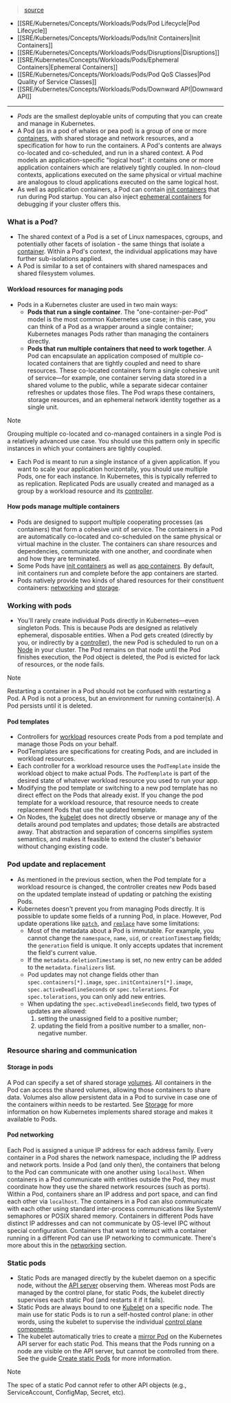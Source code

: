 > [source](https://kubernetes.io/docs/concepts/workloads/pods/)

* [[SRE/Kubernetes/Concepts/Workloads/Pods/Pod Lifecycle|Pod Lifecycle]]
* [[SRE/Kubernetes/Concepts/Workloads/Pods/Init Containers|Init Containers]]
* [[SRE/Kubernetes/Concepts/Workloads/Pods/Disruptions|Disruptions]]
* [[SRE/Kubernetes/Concepts/Workloads/Pods/Ephemeral Containers|Ephemeral Containers]]
* [[SRE/Kubernetes/Concepts/Workloads/Pods/Pod QoS Classes|Pod Quality of Service Classes]]
* [[SRE/Kubernetes/Concepts/Workloads/Pods/Downward API|Downward API]]

---
* *Pods* are the smallest deployable units of computing that you can create and manage in Kubernetes.
* A Pod (as in a pod of whales or pea pod) is a group of one or more [containers](), with shared storage and network resources, and a specification for how to run the containers. A Pod's contents are always co-located and co-scheduled, and run in a shared context. A Pod models an application-specific "logical host": it contains one or more application containers which are relatively tightly coupled. In non-cloud contexts, applications executed on the same physical or virtual machine are analogous to cloud applications executed on the same logical host.
* As well as application containers, a Pod can contain [init containers](https://kubernetes.io/docs/concepts/workloads/pods/init-containers/) that run during Pod startup. You can also inject [ephemeral containers](https://kubernetes.io/docs/concepts/workloads/pods/ephemeral-containers/) for debugging if your cluster offers this.

### What is a Pod?
* The shared context of a Pod is a set of Linux namespaces, cgroups, and potentially other facets of isolation - the same things that isolate a [container](https://kubernetes.io/docs/concepts/containers/). Within a Pod's context, the individual applications may have further sub-isolations applied.
* A Pod is similar to a set of containers with shared namespaces and shared filesystem volumes.

#### Workload resources for managing pods
* Pods in a Kubernetes cluster are used in two main ways:
	* **Pods that run a single container**. The "one-container-per-Pod" model is the most common Kubernetes use case; in this case, you can think of a Pod as a wrapper around a single container; Kubernetes manages Pods rather than managing the containers directly.
	* **Pods that run multiple containers that need to work together**. A Pod can encapsulate an application composed of multiple co-located containers that are tightly coupled and need to share resources. These co-located containers form a single cohesive unit of service—for example, one container serving data stored in a shared volume to the public, while a separate sidecar container refreshes or updates those files. The Pod wraps these containers, storage resources, and an ephemeral network identity together as a single unit.

> [!Note]
> Grouping multiple co-located and co-managed containers in a single Pod is a relatively advanced use case. You should use this pattern only in specific instances in which your containers are tightly coupled.

* Each Pod is meant to run a single instance of a given application. If you want to scale your application horizontally, you should use multiple Pods, one for each instance. In Kubernetes, this is typically referred to as replication. Replicated Pods are usually created and managed as a group by a workload resource and its [controller](https://kubernetes.io/docs/concepts/architecture/controller/).

#### How pods manage multiple containers
* Pods are designed to support multiple cooperating processes (as containers) that form a cohesive unit of service. The containers in a Pod are automatically co-located and co-scheduled on the same physical or virtual machine in the cluster. The containers can share resources and dependencies, communicate with one another, and coordinate when and how they are terminated.
* Some Pods have [init containers](https://kubernetes.io/docs/reference/glossary/?all=true#term-init-container) as well as [app containers](https://kubernetes.io/docs/reference/glossary/?all=true#term-app-container). By default, init containers run and complete before the app containers are started.
* Pods natively provide two kinds of shared resources for their constituent containers: [networking](https://kubernetes.io/docs/concepts/workloads/pods/#pod-networking) and [storage](https://kubernetes.io/docs/concepts/workloads/pods/#pod-storage).

### Working with pods
* You'll rarely create individual Pods directly in Kubernetes—even singleton Pods. This is because Pods are designed as relatively ephemeral, disposable entities. When a Pod gets created (directly by you, or indirectly by a [controller](https://kubernetes.io/docs/concepts/architecture/controller/)), the new Pod is scheduled to run on a [Node](https://kubernetes.io/docs/concepts/architecture/nodes/) in your cluster. The Pod remains on that node until the Pod finishes execution, the Pod object is deleted, the Pod is evicted for lack of resources, or the node fails.

> [!Note]
> Restarting a container in a Pod should not be confused with restarting a Pod. A Pod is not a process, but an environment for running container(s). A Pod persists until it is deleted.

#### Pod templates
* Controllers for [workload](https://kubernetes.io/docs/concepts/workloads/) resources create Pods from a pod template and manage those Pods on your behalf.
* PodTemplates are specifications for creating Pods, and are included in workload resources.
* Each controller for a workload resource uses the `PodTemplate` inside the workload object to make actual Pods. The `PodTemplate` is part of the desired state of whatever workload resource you used to run your app.
* Modifying the pod template or switching to a new pod template has no direct effect on the Pods that already exist. If you change the pod template for a workload resource, that resource needs to create replacement Pods that use the updated template.
* On Nodes, the [kubelet](https://kubernetes.io/docs/reference/generated/kubelet) does not directly observe or manage any of the details around pod templates and updates; those details are abstracted away. That abstraction and separation of concerns simplifies system semantics, and makes it feasible to extend the cluster's behavior without changing existing code.

### Pod update and replacement
* As mentioned in the previous section, when the Pod template for a workload resource is changed, the controller creates new Pods based on the updated template instead of updating or patching the existing Pods.
* Kubernetes doesn't prevent you from managing Pods directly. It is possible to update some fields of a running Pod, in place. However, Pod update operations like [`patch`](https://kubernetes.io/docs/reference/generated/kubernetes-api/v1.28/#patch-pod-v1-core), and [`replace`](https://kubernetes.io/docs/reference/generated/kubernetes-api/v1.28/#replace-pod-v1-core) have some limitations:
	* Most of the metadata about a Pod is immutable. For example, you cannot change the `namespace`, `name`, `uid`, or `creationTimestamp` fields; the `generation` field is unique. It only accepts updates that increment the field's current value.
	* If the `metadata.deletionTimestamp` is set, no new entry can be added to the `metadata.finalizers` list.
	* Pod updates may not change fields other than `spec.containers[*].image`, `spec.initContainers[*].image`, `spec.activeDeadlineSeconds` or `spec.tolerations`. For `spec.tolerations`, you can only add new entries.
	* When updating the `spec.activeDeadlineSeconds` field, two types of updates are allowed:
		1. setting the unassigned field to a positive number;
		2. updating the field from a positive number to a smaller, non-negative number.

### Resource sharing and communication
#### Storage in pods
A Pod can specify a set of shared storage [volumes](https://kubernetes.io/docs/concepts/storage/volumes/). All containers in the Pod can access the shared volumes, allowing those containers to share data. Volumes also allow persistent data in a Pod to survive in case one of the containers within needs to be restarted. See [Storage](https://kubernetes.io/docs/concepts/storage/) for more information on how Kubernetes implements shared storage and makes it available to Pods.

#### Pod networking
Each Pod is assigned a unique IP address for each address family. Every container in a Pod shares the network namespace, including the IP address and network ports. Inside a Pod (and only then), the containers that belong to the Pod can communicate with one another using `localhost`. When containers in a Pod communicate with entities outside the Pod, they must coordinate how they use the shared network resources (such as ports). Within a Pod, containers share an IP address and port space, and can find each other via `localhost`. The containers in a Pod can also communicate with each other using standard inter-process communications like SystemV semaphores or POSIX shared memory. Containers in different Pods have distinct IP addresses and can not communicate by OS-level IPC without special configuration. Containers that want to interact with a container running in a different Pod can use IP networking to communicate. There's more about this in the [networking](https://kubernetes.io/docs/concepts/cluster-administration/networking/) section.

### Static pods
* Static Pods are managed directly by the kubelet daemon on a specific node, without the [API server](https://kubernetes.io/docs/concepts/overview/components/#kube-apiserver) observing them. Whereas most Pods are managed by the control plane, for static Pods, the kubelet directly supervises each static Pod (and restarts it if it fails).
* Static Pods are always bound to one [Kubelet](https://kubernetes.io/docs/reference/generated/kubelet) on a specific node. The main use for static Pods is to run a self-hosted control plane: in other words, using the kubelet to supervise the individual [control plane components](https://kubernetes.io/docs/concepts/overview/components/#control-plane-components).
* The kubelet automatically tries to create a [mirror Pod](https://kubernetes.io/docs/reference/glossary/?all=true#term-mirror-pod) on the Kubernetes API server for each static Pod. This means that the Pods running on a node are visible on the API server, but cannot be controlled from there. See the guide [Create static Pods](https://kubernetes.io/docs/tasks/configure-pod-container/static-pod) for more information.

> [!Note]
> The spec of a static Pod cannot refer to other API objects (e.g., ServiceAccount, ConfigMap, Secret, etc).

